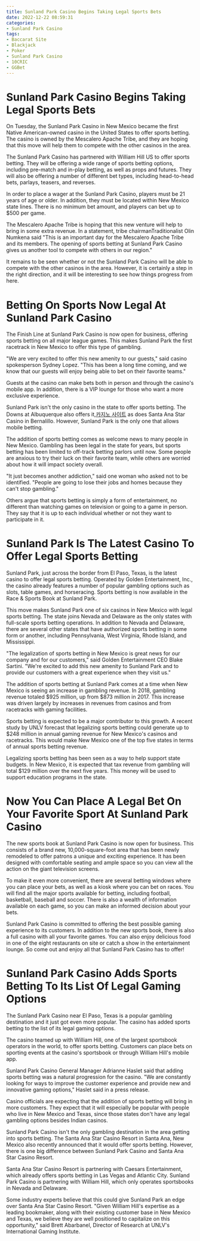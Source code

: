 ```yaml
---
title: Sunland Park Casino Begins Taking Legal Sports Bets
date: 2022-12-22 08:59:31
categories:
- Sunland Park Casino
tags:
- Baccarat Site
- Blackjack
- Poker
- Sunland Park Casino
- 10CRIC
- GGBet
---
```



#  Sunland Park Casino Begins Taking Legal Sports Bets


On Tuesday, the Sunland Park Casino in New Mexico became the first Native American-owned casino in the United States to offer sports betting. The casino is owned by the Mescalero Apache Tribe, and they are hoping that this move will help them to compete with the other casinos in the area.

The Sunland Park Casino has partnered with William Hill US to offer sports betting. They will be offering a wide range of sports betting options, including pre-match and in-play betting, as well as props and futures. They will also be offering a number of different bet types, including head-to-head bets, parlays, teasers, and reverses.

In order to place a wager at the Sunland Park Casino, players must be 21 years of age or older. In addition, they must be located within New Mexico state lines. There is no minimum bet amount, and players can bet up to $500 per game.

The Mescalero Apache Tribe is hoping that this new venture will help to bring in some extra revenue. In a statement, tribe chairmanTraditionalist Olin Numkena said "This is an important day for the Mescalero Apache Tribe and its members. The opening of sports betting at Sunland Park Casino gives us another tool to compete with others in our region."

It remains to be seen whether or not the Sunland Park Casino will be able to compete with the other casinos in the area. However, it is certainly a step in the right direction, and it will be interesting to see how things progress from here.

#  Betting On Sports Now Legal At Sunland Park Casino

The Finish Line at Sunland Park Casino is now open for business, offering sports betting on all major league games. This makes Sunland Park the first racetrack in New Mexico to offer this type of gambling.

"We are very excited to offer this new amenity to our guests," said casino spokesperson Sydney Lopez. "This has been a long time coming, and we know that our guests will enjoy being able to bet on their favorite teams."

Guests at the casino can make bets both in person and through the casino's mobile app. In addition, there is a VIP lounge for those who want a more exclusive experience.

Sunland Park isn't the only casino in the state to offer sports betting. The Downs at Albuquerque also offers it,[카지노 사이트](https://choegocasino.com/) as does Santa Ana Star Casino in Bernalillo. However, Sunland Park is the only one that allows mobile betting.

The addition of sports betting comes as welcome news to many people in New Mexico. Gambling has been legal in the state for years, but sports betting has been limited to off-track betting parlors until now. Some people are anxious to try their luck on their favorite team, while others are worried about how it will impact society overall.

"It just becomes another addiction," said one woman who asked not to be identified. "People are going to lose their jobs and homes because they can't stop gambling."

Others argue that sports betting is simply a form of entertainment, no different than watching games on television or going to a game in person. They say that it is up to each individual whether or not they want to participate in it.

#  Sunland Park Is The Latest Casino To Offer Legal Sports Betting

Sunland Park, just across the border from El Paso, Texas, is the latest casino to offer legal sports betting. Operated by Golden Entertainment, Inc., the casino already features a number of popular gambling options such as slots, table games, and horseracing. Sports betting is now available in the Race & Sports Book at Sunland Park.

This move makes Sunland Park one of six casinos in New Mexico with legal sports betting. The state joins Nevada and Delaware as the only states with full-scale sports betting operations. In addition to Nevada and Delaware, there are several other states that have authorized sports betting in some form or another, including Pennsylvania, West Virginia, Rhode Island, and Mississippi.

"The legalization of sports betting in New Mexico is great news for our company and for our customers," said Golden Entertainment CEO Blake Sartini. "We're excited to add this new amenity to Sunland Park and to provide our customers with a great experience when they visit us."

The addition of sports betting at Sunland Park comes at a time when New Mexico is seeing an increase in gambling revenue. In 2018, gambling revenue totaled $925 million, up from $873 million in 2017. This increase was driven largely by increases in revenues from casinos and from racetracks with gaming facilities.

Sports betting is expected to be a major contributor to this growth. A recent study by UNLV forecast that legalizing sports betting could generate up to $248 million in annual gaming revenue for New Mexico's casinos and racetracks. This would make New Mexico one of the top five states in terms of annual sports betting revenue.

Legalizing sports betting has been seen as a way to help support state budgets. In New Mexico, it is expected that tax revenue from gambling will total $129 million over the next five years. This money will be used to support education programs in the state.

#  Now You Can Place A Legal Bet On Your Favorite Sport At Sunland Park Casino

The new sports book at Sunland Park Casino is now open for business. This consists of a brand new, 10,000-square-foot area that has been newly remodeled to offer patrons a unique and exciting experience. It has been designed with comfortable seating and ample space so you can view all the action on the giant television screens.

To make it even more convenient, there are several betting windows where you can place your bets, as well as a kiosk where you can bet on races. You will find all the major sports available for betting, including football, basketball, baseball and soccer. There is also a wealth of information available on each game, so you can make an informed decision about your bets.

Sunland Park Casino is committed to offering the best possible gaming experience to its customers. In addition to the new sports book, there is also a full casino with all your favorite games. You can also enjoy delicious food in one of the eight restaurants on site or catch a show in the entertainment lounge. So come out and enjoy all that Sunland Park Casino has to offer!

#  Sunland Park Casino Adds Sports Betting To Its List Of Legal Gaming Options

The Sunland Park Casino near El Paso, Texas is a popular gambling destination and it just got even more popular. The casino has added sports betting to the list of its legal gaming options.

The casino teamed up with William Hill, one of the largest sportsbook operators in the world, to offer sports betting. Customers can place bets on sporting events at the casino's sportsbook or through William Hill's mobile app.

Sunland Park Casino General Manager Adrianne Haslet said that adding sports betting was a natural progression for the casino. "We are constantly looking for ways to improve the customer experience and provide new and innovative gaming options," Haslet said in a press release.

Casino officials are expecting that the addition of sports betting will bring in more customers. They expect that it will especially be popular with people who live in New Mexico and Texas, since those states don't have any legal gambling options besides Indian casinos.

Sunland Park Casino isn't the only gambling destination in the area getting into sports betting. The Santa Ana Star Casino Resort in Santa Ana, New Mexico also recently announced that it would offer sports betting. However, there is one big difference between Sunland Park Casino and Santa Ana Star Casino Resort.

Santa Ana Star Casino Resort is partnering with Caesars Entertainment, which already offers sports betting in Las Vegas and Atlantic City. Sunland Park Casino is partnering with William Hill, which only operates sportsbooks in Nevada and Delaware.

Some industry experts believe that this could give Sunland Park an edge over Santa Ana Star Casino Resort. "Given William Hill's expertise as a leading bookmaker, along with their existing customer base in New Mexico and Texas, we believe they are well positioned to capitalize on this opportunity," said Brett Abarbanel, Director of Research at UNLV's International Gaming Institute.